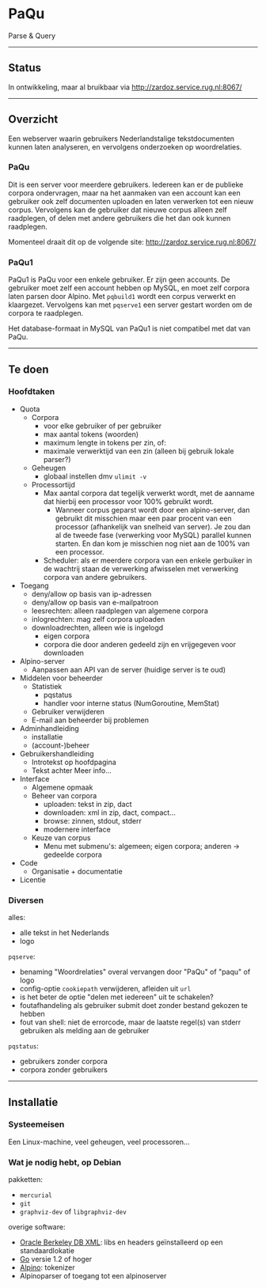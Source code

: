 # PaQu #

Parse & Query

----------------------------------------------------------------

## Status ##

In ontwikkeling, maar al bruikbaar via http://zardoz.service.rug.nl:8067/

----------------------------------------------------------------

## Overzicht ##

Een webserver waarin gebruikers Nederlandstalige tekstdocumenten kunnen
laten analyseren, en vervolgens onderzoeken op woordrelaties.

### PaQu ###

Dit is een server voor meerdere gebruikers. Iedereen kan er de publieke
corpora ondervragen, maar na het aanmaken van een account kan een
gebruiker ook zelf documenten uploaden en laten verwerken tot een nieuw
corpus. Vervolgens kan de gebruiker dat nieuwe corpus alleen zelf
raadplegen, of delen met andere gebruikers die het dan ook kunnen
raadplegen.

Momenteel draait dit op de volgende site: http://zardoz.service.rug.nl:8067/

### PaQu1 ###

PaQu1 is PaQu voor een enkele gebruiker. Er zijn geen accounts. De
gebruiker moet zelf een account hebben op MySQL, en moet zelf corpora
laten parsen door Alpino. Met `pqbuild1` wordt een corpus verwerkt en
klaargezet. Vervolgens kan met `pqserve1` een server gestart worden om
de corpora te raadplegen.

Het database-formaat in MySQL van PaQu1 is niet compatibel met dat van PaQu.

----------------------------------------------------------------

## Te doen ##

### Hoofdtaken ###

  - Quota
    - Corpora
      - voor elke gebruiker of per gebruiker
      - max aantal tokens (woorden)
      - maximum lengte in tokens per zin, of:
      - maximale verwerktijd van een zin (alleen bij gebruik lokale parser?)
    - Geheugen
      - globaal instellen dmv `ulimit -v`
    - Processortijd
      - Max aantal corpora dat tegelijk verwerkt wordt, met de aanname
        dat hierbij een processor voor 100% gebruikt wordt.
        - Wanneer corpus geparst wordt door een alpino-server, dan gebruikt
          dit misschien maar een paar procent van een processor
          (afhankelijk van snelheid van server). Je zou dan al de
          tweede fase (verwerking voor MySQL) parallel kunnen starten. En
          dan kom je misschien nog niet aan de 100% van een processor.
      - Scheduler: als er meerdere corpora van een enkele gerbuiker in de
        wachtrij staan de verwerking afwisselen met verwerking corpora van
        andere gebruikers.
  - Toegang
    - deny/allow op basis van ip-adressen
    - deny/allow op basis van e-mailpatroon
    - leesrechten: alleen raadplegen van algemene corpora
    - inlogrechten: mag zelf corpora uploaden
    - downloadrechten, alleen wie is ingelogd
      - eigen corpora
      - corpora die door anderen gedeeld zijn en vrijgegeven voor downloaden
  - Alpino-server
    - Aanpassen aan API van de server (huidige server is te oud)
  - Middelen voor beheerder
    - Statistiek
      - pqstatus
      - handler voor interne status (NumGoroutine, MemStat)
    - Gebruiker verwijderen
    - E-mail aan beheerder bij problemen
  - Adminhandleiding
    - installatie
    - (account-)beheer
  - Gebruikershandleiding
    - Introtekst op hoofdpagina
    - Tekst achter Meer info...
  - Interface
    - Algemene opmaak
    - Beheer van corpora
      - uploaden: tekst in zip, dact
      - downloaden: xml in zip, dact, compact...
      - browse: zinnen, stdout, stderr
      - modernere interface
    - Keuze van corpus
      - Menu met submenu's: algemeen; eigen corpora; anderen -> gedeelde corpora
  - Code
    - Organisatie + documentatie
  - Licentie

### Diversen ###

alles:

  - alle tekst in het Nederlands
  - logo

`pqserve`:

  - benaming "Woordrelaties" overal vervangen door "PaQu" of "paqu" of logo
  - config-optie `cookiepath` verwijderen, afleiden uit `url`
  - is het beter de optie "delen met iedereen" uit te schakelen?
  - foutafhandeling als gebruiker submit doet zonder bestand gekozen te hebben
  - fout van shell: niet de errorcode, maar de laatste regel(s) van
    stderr gebruiken als melding aan de gebruiker

`pqstatus`:

  - gebruikers zonder corpora
  - corpora zonder gebruikers

----------------------------------------------------------------

## Installatie ##

### Systeemeisen ###

Een Linux-machine, veel geheugen, veel processoren...

### Wat je nodig hebt, op Debian ###

pakketten:

 - `mercurial`
 - `git`
 - `graphviz-dev` of `libgraphviz-dev`

overige software:

 - [Oracle Berkeley DB XML](http://www.oracle.com/technetwork/database/database-technologies/berkeleydb/downloads): libs en headers geïnstalleerd op een standaardlokatie
 - [Go](http://golang.org/) versie 1.2 of hoger
 - [Alpino](http://www.let.rug.nl/vannoord/alp/Alpino/): tokenizer
 - Alpinoparser of toegang tot een alpinoserver
